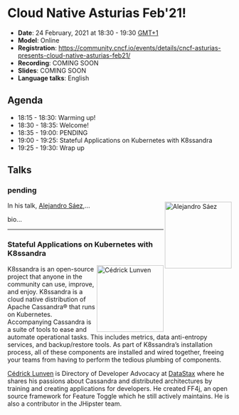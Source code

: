 # Cloud Native Asturias Feb'21!
- **Date**: 24 February, 2021 at 18:30 - 19:30 [GMT+1](https://www.timeanddate.com/worldclock/spain/madrid)
- **Model**: Online
- **Registration**: https://community.cncf.io/events/details/cncf-asturias-presents-cloud-native-asturias-feb21/
- **Recording**: COMING SOON
- **Slides**: COMING SOON 
- **Language talks**: English
## Agenda
- 18:15 - 18:30: Warming up!
- 18:30 - 18:35: Welcome!
- 18:35 - 19:00: PENDING
- 19:00 - 19:25: Stateful Applications on Kubernetes with K8ssandra
- 19:25 - 19:30: Wrap up
## Talks
<h3>pending</h3>
<p>
    <img align="right" width="150" alt="Alejandro Sáez" src="https://media-exp1.licdn.com/dms/image/C4E03AQHmprNT97dqWQ/profile-displayphoto-shrink_800_800/0/1517513927576?e=1617840000&v=beta&t=VS4u8XnBE8zbdcqG6PG0_k4JYqxWBC6HuBa2LYQQVKU"/>
    In his talk, <a href="https://www.linkedin.com/in/alexsaezm/">Alejandro Sáez</a>,...
</p>
<p>
bio...
</p>

---
<h3>Stateful Applications on Kubernetes with K8ssandra</h3>
<p>
    <img align="right" width="150" alt="Cédrick Lunven" src="https://media-exp1.licdn.com/dms/image/C4D03AQF1Wd3O7d9n7Q/profile-displayphoto-shrink_800_800/0/1603743982833?e=1617840000&v=beta&t=8mWZ5NhU0soR69CXbsEYt_lkCZ14940yX72I7ymhmLU"/>
    K8ssandra is an open-source project that anyone in the community can use, improve, and enjoy. 
    K8ssandra is a cloud native distribution of Apache Cassandra® that runs on Kubernetes. 
    Accompanying Cassandra is a suite of tools to ease and automate operational tasks. This 
    includes metrics, data anti-entropy services, and backup/restore tools. As part of K8ssandra’s 
    installation process, all of these components are installed and wired together, freeing your 
    teams from having to perform the tedious plumbing of components.
</p>
<p>
<a href="https://www.linkedin.com/in/clunven/">Cédrick Lunven</a> is Directory of Developer 
Advocacy at <a href="www.datastax.com">DataStax</a> where he shares his passions about Cassandra and distributed architectures 
by training and creating applications for developers. He created FF4j, an open source framework 
for Feature Toggle which he still actively maintains. He is also a contributor in the JHipster team.
</p>
